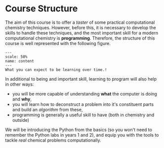 # Course Structure

The aim of this course is to offer a *taster* of some practical computational chemistry techniques. 
However, before this, it is necessary to develop the skills to handle these techniques, and the most important skill for a modern computational chemistry is **programming**. 
Therefore, the structure of this course is well represented with the following figure. 

```{figure} ./images/content.png
---
scale: 50%
name: content
---
What you can expect to be learning over time.!
```

In additional to being and important skill, learning to program will also help in other ways:
- you will be more capable of understanding **what** the computer is doing and **why**, 
- you will learn how to deconstruct a problem into it's constituent parts and build an *algorithm* from these, 
- programming is generally a useful skill to have (both in chemistry and outside)

We will be introducing the Python from the basics (so you won't need to remember the Python labs in years 1 and 2), and equip you with the tools to tackle *real* chemical problems computationally. 